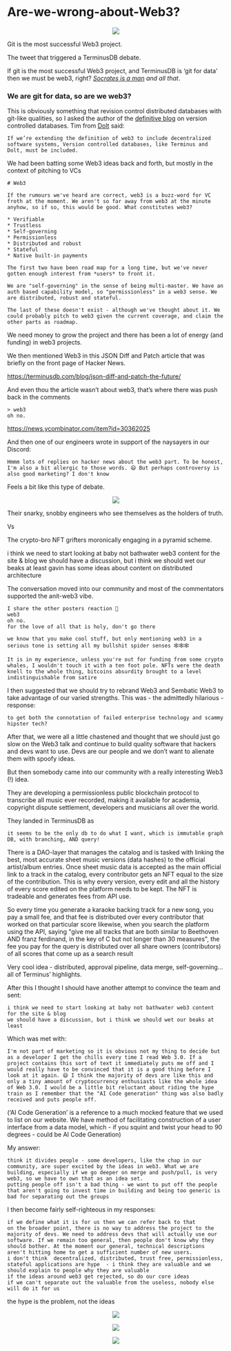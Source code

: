 # Are-we-wrong-about-Web3?


<p align="center">
<img src="https://github.com/terminusdb/terminusdb-web-assets/blob/master/blogs/hightower.JPG">

Git is the most successful Web3 project.

The tweet that triggered a TerminusDB debate.

If git is the most successful Web3 project, and TerminusDB is ‘git for data’ then we must be web3, right? *[Socrates is a man](https://en.wikipedia.org/wiki/Syllogism) and all that*.

### We are git for data, so are we web3? 
  
This is obviously something that revision control distributed databases with git-like qualities, so I asked the author of the [definitive blog](https://www.dolthub.com/blog/2021-09-17-database-version-control/) on version controlled databases. Tim from [Dolt](https://github.com/dolthub/dolt) said: 
```
If we’re extending the definition of web3 to include decentralized software systems, Version controlled databases, like Terminus and Dolt, must be included.
```
  
We had been batting some Web3 ideas back and forth, but mostly in the context of pitching to VCs

```
# Web3

If the rumours we've heard are correct, web3 is a buzz-word for VC froth at the moment. We aren't so far away from web3 at the minute anyhow, so if so, this would be good. What constitutes web3?

* Verifiable
* Trustless
* Self-governing
* Permissionless
* Distributed and robust
* Stateful
* Native built-in payments

The first two have been road map for a long time, but we've never gotten enough interest from *users* to front it.

We are "self-governing" in the sense of being multi-master. We have an auth based capability model, so "permissionless" in a web3 sense. We are distributed, robust and stateful.

The last of these doesn't exist - although we've thought about it. We could probably pitch to web3 given the current coverage, and claim the other parts as roadmap.
```
We need money to grow the project and there has been a lot of energy (and funding) in web3 projects. 

We then mentioned Web3 in this JSON Diff and Patch article that was briefly on the front page of Hacker News. 

https://terminusdb.com/blog/json-diff-and-patch-the-future/

And even thou the article wasn’t about web3, that’s where there was push back in the comments

```
> web3
oh no. 
```


https://news.ycombinator.com/item?id=30362025

And then one of our engineers wrote in support of the naysayers in our Discord:

```
Hmmm lots of replies on hacker news about the web3 part. To be honest, I'm also a bit allergic to those words. 😄 But perhaps controversy is also good marketing? I don't know
```


Feels a bit like this type of debate. 

<p align="center">
<img src="https://github.com/terminusdb/terminusdb-web-assets/blob/master/blogs/B_AiI9_XIAA67_t.jpg">
  


Their snarky, snobby engineers who see themselves as the holders of  truth. 

Vs

The crypto-bro NFT grifters moronically engaging in a pyramid scheme. 

i think we need to start looking at baby not bathwater web3 content for the site & blog
we should have a discussion, but i think we should wet our beaks at least
gavin has some ideas about content on distributed architecture



The conversation moved into our community and most of the commentators supported the anit-web3 vibe.

```
I share the other posters reaction 🤣
web3
oh no.
for the love of all that is holy, don't go there
```
```
we know that you make cool stuff, but only mentioning web3 in a serious tone is setting all my bullshit spider senses 🕸️🕸️🕸️
```
```
It is in my experience, unless you're out for funding from some crypto whales, I wouldn't touch it with a ten foot pole. NFTs were the death knell to the whole thing, bitcoins absurdity brought to a level indistinguishable from satire
```

I then suggested that we should try to rebrand Web3 and Sembatic Web3 to take advantage of our varied strengths. This was - the admittedly hilarious - response:

```
to get both the connotation of failed enterprise technology and scammy hipster tech?
```


After that, we were all a little chastened and thought that we should just go slow on the Web3 talk and continue to build quality software that hackers and devs want to use. Devs are our people and we don’t want to alienate them with spoofy ideas. 

But then somebody came into our community with a really interesting Web3 (!) idea. 

They are developing a permissionless public blockchain protocol to transcribe all music ever recorded, making it available for academia, copyright dispute settlement, developers and musicians all over the world. 

They landed in TerminusDB as 
```
it seems to be the only db to do what I want, which is immutable graph DB, with branching, AND query!
```

There is a DAO-layer that manages the catalog and is tasked with linking the best, most accurate sheet music versions (data hashes) to the official artist/album entries. Once sheet music data is accepted as the main official link to a track in the catalog, every contributor gets an NFT equal to the size of the contribution. This is why every version, every edit and all the history of every score edited on the platform needs to be kept. The NFT is tradeable and generates fees from API use.

So every time you generate a karaoke backing track for a new song, you pay a small fee, and that fee is distributed over every contributor that worked on that particular score likewise, when you search the platform using the API, saying "give me all tracks that are both similar to Beethoven AND franz ferdinand, in the key of C but not longer than 30 measures", the fee you pay for the query is distributed over all share owners (contributors) of all scores that come up as a search result

Very cool idea - distributed, approval pipeline, data merge, self-governing… all of Terminus’ highlights. 

After this I thought I should have another attempt to convince the team and sent:

```
i think we need to start looking at baby not bathwater web3 content for the site & blog
we should have a discussion, but i think we should wet our beaks at least
```

Which was met with:

```
I'm not part of marketing so it is obvious not my thing to decide but as a developer I get the chills every time I read Web 3.0. If a project contains this sort of text it immediately puts me off and I would really have to be convinced that it is a good thing before I look at it again. 😄 I think the majority of devs are like this and only a tiny amount of cryptocurrency enthusiasts like the whole idea of Web 3.0. I would be a little bit reluctant about riding the hype train as I remember that the "AI Code generation" thing was also badly received and puts people off.
```
(‘AI Code Generation’ is a reference to a much mocked feature that we used to list on our website. We have method of facilitating construction of a user interface from a data model, which - if you squint and twist your head to 90 degrees - could be AI Code Generation)

My answer:
```
think it divides people - some developers, like the chap in our community, are super excited by the ideas in web3. What we are building, especially if we go deeper on merge and push/pull, is very web3, so we have to own that as an idea set.
putting people off isn't a bad thing - we want to put off the people that aren't going to invest time in building and being too generic is bad for separating out the groups
```
I then become fairly self-righteous in my responses:
```
if we define what it is for us then we can refer back to that
on the broader point, there is no way to address the project to the majority of devs. We need to address devs that will actually use our software. If we remain too general, then people don't know why they should bother. At the moment our general, technical descriptions aren't hitting home to get a sufficient number of new users.
i don't think  decentralized, distributed, trust free, permissionless, stateful applications are hype  - i think they are valuable and we should explain to people why they are valuable
if the ideas around web3 get rejected, so do our core ideas
if we can't separate out the valuable from the useless, nobody else will do it for us
```


the hype is the problem, not the ideas


<p align="center">
<img src="https://github.com/terminusdb/terminusdb-web-assets/blob/master/blogs/image.png">
  
  
  
<p align="center">
<img src="https://github.com/terminusdb/terminusdb-web-assets/blob/master/blogs/twittervote.JPG">
  
  
  
<p align="center">
<img src="https://github.com/terminusdb/terminusdb-web-assets/blob/master/blogs/linkedinvote.JPG">

